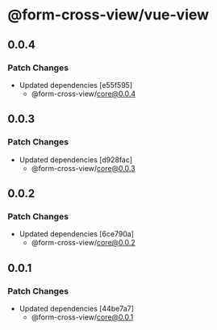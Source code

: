# @form-cross-view/vue-view

## 0.0.4

### Patch Changes

- Updated dependencies [e55f595]
  - @form-cross-view/core@0.0.4

## 0.0.3

### Patch Changes

- Updated dependencies [d928fac]
  - @form-cross-view/core@0.0.3

## 0.0.2

### Patch Changes

- Updated dependencies [6ce790a]
  - @form-cross-view/core@0.0.2

## 0.0.1

### Patch Changes

- Updated dependencies [44be7a7]
  - @form-cross-view/core@0.0.1
